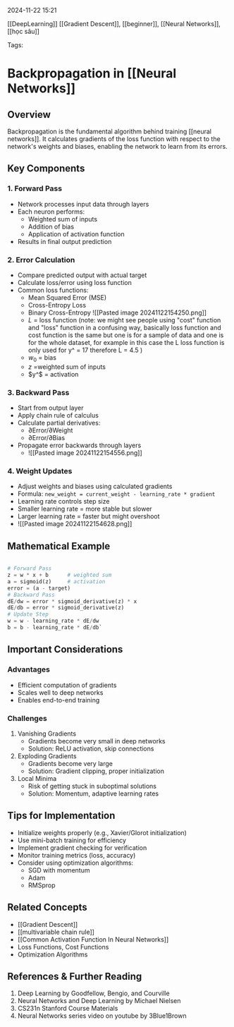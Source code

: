 2024-11-22 15:21

[[DeepLearning]] [[Gradient Descent]], [[beginner]], [[Neural Networks]], [[học sâu]] 


Tags:

# Backpropagation in [[Neural Networks]]

## Overview

Backpropagation is the fundamental algorithm behind training [[neural networks]]. It calculates gradients of the loss function with respect to the network's weights and biases, enabling the network to learn from its errors.

## Key Components

### 1. Forward Pass

- Network processes input data through layers
- Each neuron performs:
    - Weighted sum of inputs
    - Addition of bias
    - Application of activation function
- Results in final output prediction

### 2. Error Calculation

- Compare predicted output with actual target
- Calculate loss/error using loss function
- Common loss functions:
    - Mean Squared Error (MSE)
    - Cross-Entropy Loss
    - Binary Cross-Entropy
	![[Pasted image 20241122154250.png]]
	* $L$ = loss function (note: we might see people using "cost" function and "loss" function in a confusing way, basically loss function and cost function is the same but one is for a sample of data and one is for the whole dataset, for example in this case the L loss function is only used for y^ = 17 therefore L = 4.5 )
	* $w_{0}$ = bias 
	* $z$ =weighted sum of inputs
	* $y^$ = activation 

### 3. Backward Pass

- Start from output layer
- Apply chain rule of calculus
- Calculate partial derivatives:
    - ∂Error/∂Weight
    - ∂Error/∂Bias
- Propagate error backwards through layers
	- ![[Pasted image 20241122154556.png]]
### 4. Weight Updates

- Adjust weights and biases using calculated gradients
- Formula: `new_weight = current_weight - learning_rate * gradient`
- Learning rate controls step size
- Smaller learning rate = more stable but slower
- Larger learning rate = faster but might overshoot
- ![[Pasted image 20241122154628.png]]

## Mathematical Example

``` python

# Forward Pass 
z = w * x + b      # weighted sum 
a = sigmoid(z)     # activation 
error = (a - target) 
# Backward Pass 
dE/dw = error * sigmoid_derivative(z) * x 
dE/db = error * sigmoid_derivative(z) 
# Update Step 
w = w - learning_rate * dE/dw 
b = b - learning_rate * dE/db`
```
## Important Considerations

### Advantages

- Efficient computation of gradients
- Scales well to deep networks
- Enables end-to-end training

### Challenges

1. Vanishing Gradients
    - Gradients become very small in deep networks
    - Solution: ReLU activation, skip connections
2. Exploding Gradients
    - Gradients become very large
    - Solution: Gradient clipping, proper initialization
3. Local Minima
    - Risk of getting stuck in suboptimal solutions
    - Solution: Momentum, adaptive learning rates

## Tips for Implementation

- Initialize weights properly (e.g., Xavier/Glorot initialization)
- Use mini-batch training for efficiency
- Implement gradient checking for verification
- Monitor training metrics (loss, accuracy)
- Consider using optimization algorithms:
    - SGD with momentum
    - Adam
    - RMSprop

## Related Concepts

- [[Gradient Descent]]
- [[multivariable chain rule]]
- [[Common Activation Function In Neural Networks]]
- Loss Functions, Cost Functions
- Optimization Algorithms

## References & Further Reading

1. Deep Learning by Goodfellow, Bengio, and Courville
2. Neural Networks and Deep Learning by Michael Nielsen
3. CS231n Stanford Course Materials
4. Neural Networks series video on youtube by 3Blue1Brown

